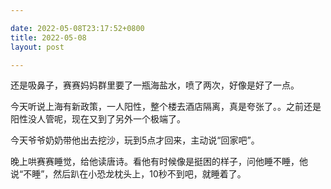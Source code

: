 ```yaml
---

date: 2022-05-08T23:17:52+0800
title: 2022-05-08
layout: post

---
```


还是吸鼻子，赛赛妈妈群里要了一瓶海盐水，喷了两次，好像是好了一点。

今天听说上海有新政策，一人阳性，整个楼去酒店隔离，真是夸张了。。之前还是阳性没人管呢，现在又到了另外一个极端了。

今天爷爷奶奶带他出去挖沙，玩到5点才回来，主动说“回家吧”。

晚上哄赛赛睡觉，给他读唐诗。看他有时候像是挺困的样子，问他睡不睡，他说“不睡”，然后趴在小恐龙枕头上，10秒不到吧，就睡着了。
